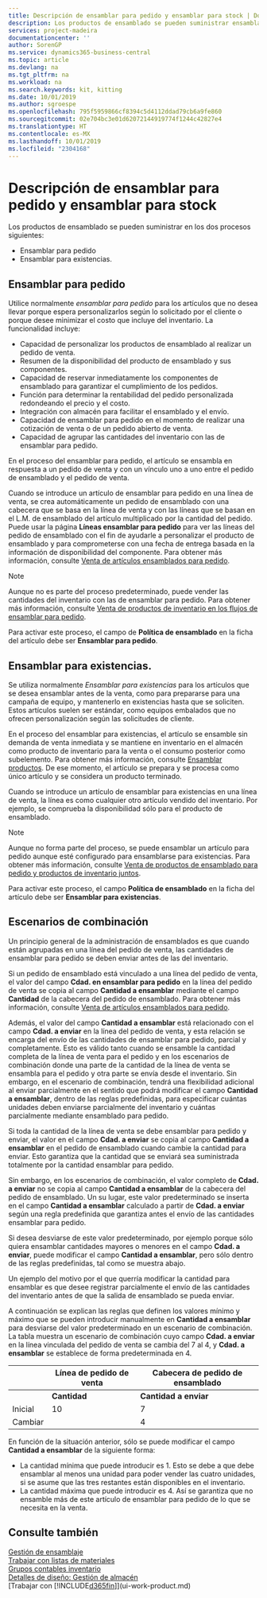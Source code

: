 ```yaml
---
title: Descripción de ensamblar para pedido y ensamblar para stock | Documentos de Microsoft
description: Los productos de ensamblado se pueden suministrar ensamblándolos cuando se piden o ensamblándolos para que se mantengan en el inventario hasta que sean necesarios en un pedido de venta.
services: project-madeira
documentationcenter: ''
author: SorenGP
ms.service: dynamics365-business-central
ms.topic: article
ms.devlang: na
ms.tgt_pltfrm: na
ms.workload: na
ms.search.keywords: kit, kitting
ms.date: 10/01/2019
ms.author: sgroespe
ms.openlocfilehash: 795f5959866cf8394c5d4112ddad79cb6a9fe860
ms.sourcegitcommit: 02e704bc3e01d62072144919774f1244c42827e4
ms.translationtype: HT
ms.contentlocale: es-MX
ms.lasthandoff: 10/01/2019
ms.locfileid: "2304168"
---
```

# <a name="understanding-assemble-to-order-and-assemble-to-stock"></a>Descripción de ensamblar para pedido y ensamblar para stock
Los productos de ensamblado se pueden suministrar en los dos procesos siguientes:  

-   Ensamblar para pedido  
-   Ensamblar para existencias.  

## <a name="assemble-to-order"></a>Ensamblar para pedido  
Utilice normalmente *ensamblar para pedido* para los artículos que no desea llevar porque espera personalizarlos según lo solicitado por el cliente o porque desee minimizar el costo que incluye del inventario. La funcionalidad incluye:  

-   Capacidad de personalizar los productos de ensamblado al realizar un pedido de venta.  
-   Resumen de la disponibilidad del producto de ensamblado y sus componentes.  
-   Capacidad de reservar inmediatamente los componentes de ensamblado para garantizar el cumplimiento de los pedidos.  
-   Función para determinar la rentabilidad del pedido personalizada redondeando el precio y el costo.  
-   Integración con almacén para facilitar el ensamblado y el envío.  
-   Capacidad de ensamblar para pedido en el momento de realizar una cotización de venta o de un pedido abierto de venta.  
-   Capacidad de agrupar las cantidades del inventario con las de ensamblar para pedido.  

En el proceso del ensamblar para pedido, el artículo se ensambla en respuesta a un pedido de venta y con un vínculo uno a uno entre el pedido de ensamblado y el pedido de venta.  

Cuando se introduce un artículo de ensamblar para pedido en una línea de venta, se crea automáticamente un pedido de ensamblado con una cabecera que se basa en la línea de venta y con las líneas que se basan en el L.M. de ensamblado del artículo multiplicado por la cantidad del pedido. Puede usar la página **Líneas ensamblar para pedido** para ver las líneas del pedido de ensamblado con el fin de ayudarle a personalizar el producto de ensamblado y para comprometerse con una fecha de entrega basada en la información de disponibilidad del componente. Para obtener más información, consulte [Venta de artículos ensamblados para pedido](assembly-how-to-sell-items-assembled-to-order.md).  

> [!NOTE]  
>  Aunque no es parte del proceso predeterminado, puede vender las cantidades del inventario con las de ensamblar para pedido. Para obtener más información, consulte [Venta de productos de inventario en los flujos de ensamblar para pedido](assembly-how-to-sell-inventory-items-in-assemble-to-order-flows.md).  

 Para activar este proceso, el campo de **Política de ensamblado** en la ficha del artículo debe ser **Ensamblar para pedido**.  

## <a name="assemble-to-stock"></a>Ensamblar para existencias.  
 Se utiliza normalmente *Ensamblar para existencias* para los artículos que se desea ensamblar antes de la venta, como para prepararse para una campaña de equipo, y mantenerlo en existencias hasta que se soliciten. Estos artículos suelen ser estándar, como equipos embalados que no ofrecen personalización según las solicitudes de cliente.  

 En el proceso del ensamblar para existencias, el artículo se ensamble sin demanda de venta inmediata y se mantiene en inventario en el almacén como producto de inventario para la venta o el consumo posterior como subelemento. Para obtener más información, consulte [Ensamblar productos](assembly-how-to-assemble-items.md). De ese momento, el artículo se prepara y se procesa como único artículo y se considera un producto terminado.  

 Cuando se introduce un artículo de ensamblar para existencias en una línea de venta, la línea es como cualquier otro artículo vendido del inventario. Por ejemplo, se comprueba la disponibilidad sólo para el producto de ensamblado.  

> [!NOTE]  
>  Aunque no forma parte del proceso, se puede ensamblar un artículo para pedido aunque esté configurado para ensamblarse para existencias. Para obtener más información, consulte [Venta de productos de ensamblado para pedido y productos de inventario juntos](assembly-how-to-sell-assemble-to-order-items-and-inventory-items-together.md).  

 Para activar este proceso, el campo **Política de ensamblado** en la ficha del artículo debe ser **Ensamblar para existencias**.  

## <a name="combination-scenarios"></a>Escenarios de combinación  
 Un principio general de la administración de ensamblados es que cuando están agrupadas en una línea del pedido de venta, las cantidades de ensamblar para pedido se deben enviar antes de las del inventario.  

 Si un pedido de ensamblado está vinculado a una línea del pedido de venta, el valor del campo **Cdad. en ensamblar para pedido** en la línea del pedido de venta se copia al campo **Cantidad a ensamblar** mediante el campo **Cantidad** de la cabecera del pedido de ensamblado. Para obtener más información, consulte [Venta de artículos ensamblados para pedido](assembly-how-to-sell-items-assembled-to-order.md).  

 Además, el valor del campo **Cantidad a ensamblar** está relacionado con el campo **Cdad. a enviar** en la línea del pedido de venta, y esta relación se encarga del envío de las cantidades de ensamblar para pedido, parcial y completamente. Esto es válido tanto cuando se ensamble la cantidad completa de la línea de venta para el pedido y en los escenarios de combinación donde una parte de la cantidad de la línea de venta se ensambla para el pedido y otra parte se envía desde el inventario. Sin embargo, en el escenario de combinación, tendrá una flexibilidad adicional al enviar parcialmente en el sentido que podrá modificar el campo **Cantidad a ensamblar**, dentro de las reglas predefinidas, para especificar cuántas unidades deben enviarse parcialmente del inventario y cuántas parcialmente mediante ensamblado para pedido.  

 Si toda la cantidad de la línea de venta se debe ensamblar para pedido y enviar, el valor en el campo **Cdad. a enviar** se copia al campo **Cantidad a ensamblar** en el pedido de ensamblado cuando cambie la cantidad para enviar. Esto garantiza que la cantidad que se enviará sea suministrada totalmente por la cantidad ensamblar para pedido.  

 Sin embargo, en los escenarios de combinación, el valor completo de **Cdad. a enviar** no se copia al campo **Cantidad a ensamblar** de la cabecera del pedido de ensamblado. Un su lugar, este valor predeterminado se inserta en el campo **Cantidad a ensamblar** calculado a partir de **Cdad. a enviar** según una regla predefinida que garantiza antes el envío de las cantidades ensamblar para pedido.  

 Si desea desviarse de este valor predeterminado, por ejemplo porque sólo quiera ensamblar cantidades mayores o menores en el campo **Cdad. a enviar**, puede modificar el campo **Cantidad a ensamblar**, pero sólo dentro de las reglas predefinidas, tal como se muestra abajo.  

 Un ejemplo del motivo por el que querría modificar la cantidad para ensamblar es que desee registrar parcialmente el envío de las cantidades del inventario antes de que la salida de ensamblado se pueda enviar.  

 A continuación se explican las reglas que definen los valores mínimo y máximo que se pueden introducir manualmente en **Cantidad a ensamblar** para desviarse del valor predeterminado en un escenario de combinación. La tabla muestra un escenario de combinación cuyo campo **Cdad. a enviar** en la línea vinculada del pedido de venta se cambia del 7 al 4, y **Cdad. a ensamblar** se establece de forma predeterminada en 4.  

||Línea de pedido de venta|Cabecera de pedido de ensamblado|  
|-|----------------------|---------------------------|  
||**Cantidad**|**Cantidad a enviar**|**Cdad. en ensamblar para pedido**|**Cantidad enviada**|**Cantidad**|**Cantidad a ensamblar**|**Cantidad ensamblada**|**Cantidad pendiente**|  
|Inicial|10|7|7|0|7|7|0|7|  
|Cambiar||4||||4 (insertado de forma predeterminada)|||  

 En función de la situación anterior, sólo se puede modificar el campo **Cantidad a ensamblar** de la siguiente forma:  

-   La cantidad mínima que puede introducir es 1. Esto se debe a que debe ensamblar al menos una unidad para poder vender las cuatro unidades, si se asume que las tres restantes están disponibles en el inventario.  
-   La cantidad máxima que puede introducir es 4. Así se garantiza que no ensamble más de este artículo de ensamblar para pedido de lo que se necesita en la venta.  

## <a name="see-also"></a>Consulte también  
[Gestión de ensamblaje](assembly-assemble-items.md)  
[Trabajar con listas de materiales](inventory-how-work-BOMs.md)  
[Grupos contables inventario](inventory-manage-inventory.md)  
[Detalles de diseño: Gestión de almacén](design-details-warehouse-management.md)  
[Trabajar con [!INCLUDE[d365fin](includes/d365fin_md.md)]](ui-work-product.md)
